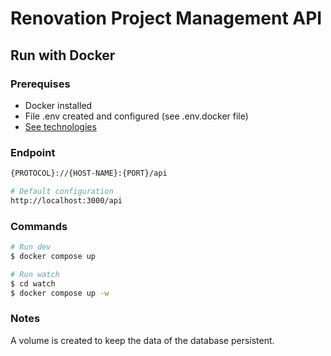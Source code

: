 # Renovation Project Management API

## Run with Docker

### Prerequises

- Docker installed
- File .env created and configured (see .env.docker file)
- [See technologies](../technologies/index.md)

### Endpoint
```bash
{PROTOCOL}://{HOST-NAME}:{PORT}/api

# Default configuration
http://localhost:3000/api
```

### Commands

```bash
# Run dev
$ docker compose up

# Run watch
$ cd watch
$ docker compose up -w
```

### Notes
A volume is created to keep the data of the database persistent.
